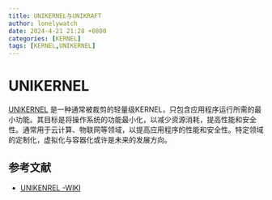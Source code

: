 ```yaml
---
title: UNIKERNEL与UNIKRAFT
author: lonelywatch
date: 2024-4-21 21:28 +0800
categories: [KERNEL]
tags: [KERNEL,UNIKERNEL] 
---
```


# UNIKERNEL

[UNIKERNEL](http://unikernel.org/) 是一种通常被裁剪的轻量级KERNEL，只包含应用程序运行所需的最小功能。其目标是将操作系统的功能最小化，以减少资源消耗，提高性能和安全性。通常用于云计算、物联网等领域，以提高应用程序的性能和安全性。特定领域的定制化，虚拟化与容器化或许是未来的发展方向。



## 参考文献


- [UNIKENREL -WIKI](https://en.wikipedia.org/wiki/Unikernel)

